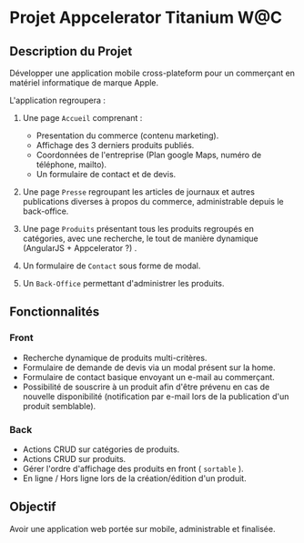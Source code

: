 # Projet Appcelerator Titanium W@C

## Description du Projet

Développer une application mobile cross-plateform pour un commerçant en matériel informatique de marque Apple.

L'application regroupera :


1. Une page `Accueil` comprenant :
     - Presentation du commerce (contenu marketing).
     - Affichage des 3 derniers produits publiés.
     - Coordonnées de l'entreprise (Plan google Maps, numéro de téléphone, mailto).
     - Un formulaire de contact et de devis.

2. Une page `Presse` regroupant les articles de journaux et autres publications diverses à propos du commerce, administrable depuis le back-office.

3. Une page `Produits` présentant tous les produits regroupés en catégories, avec une recherche, le tout de manière dynamique (AngularJS + Appcelerator ?) .

4. Un formulaire de `Contact` sous forme de modal.

5. Un `Back-Office` permettant d'administrer les produits.

## Fonctionnalités

### Front
- Recherche dynamique de produits multi-critères.
- Formulaire de demande de devis via un modal présent sur la home.
- Formulaire de contact basique envoyant un e-mail au commerçant.
- Possibilité de souscrire à un produit afin d'être prévenu en cas de nouvelle disponibilité (notification par e-mail lors de la publication d'un produit semblable).

### Back
- Actions CRUD sur catégories de produits.
- Actions CRUD sur produits.
- Gérer l'ordre d'affichage des produits en front ( `sortable` ).
- En ligne / Hors ligne lors de la création/édition d'un produit.


## Objectif

Avoir une application web portée sur mobile, administrable et finalisée.
